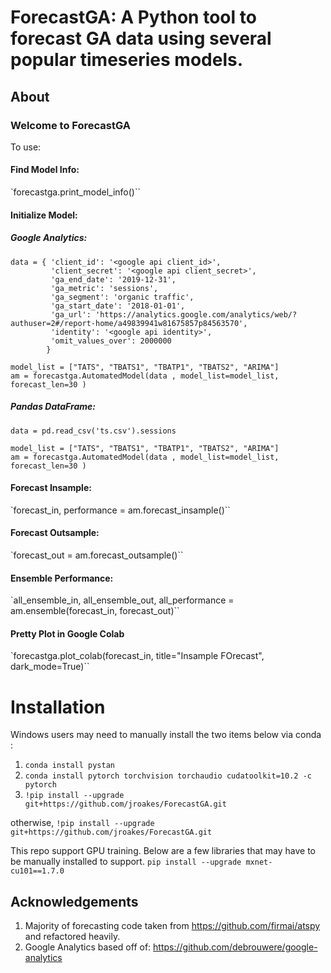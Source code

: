 # ForecastGA: A Python tool to forecast GA data using several popular timeseries models.

## About

### Welcome to ForecastGA

To use:

#### Find Model Info:
`forecastga.print_model_info()``

#### Initialize Model:

##### Google Analytics:

```
data = { 'client_id': '<google api client_id>',
         'client_secret': '<google api client_secret>',
         'ga_end_date': '2019-12-31',
         'ga_metric': 'sessions',
         'ga_segment': 'organic traffic',
         'ga_start_date': '2018-01-01',
         'ga_url': 'https://analytics.google.com/analytics/web/?authuser=2#/report-home/a49839941w81675857p84563570',
         'identity': '<google api identity>',
         'omit_values_over': 2000000
        }

model_list = ["TATS", "TBATS1", "TBATP1", "TBATS2", "ARIMA"]
am = forecastga.AutomatedModel(data , model_list=model_list, forecast_len=30 )
```


##### Pandas DataFrame:

```
data = pd.read_csv('ts.csv').sessions

model_list = ["TATS", "TBATS1", "TBATP1", "TBATS2", "ARIMA"]
am = forecastga.AutomatedModel(data , model_list=model_list, forecast_len=30 )
```


#### Forecast Insample:
`forecast_in, performance = am.forecast_insample()``

#### Forecast Outsample:
`forecast_out = am.forecast_outsample()``

#### Ensemble Performance:
`all_ensemble_in, all_ensemble_out, all_performance = am.ensemble(forecast_in, forecast_out)``

#### Pretty Plot in Google Colab
`forecastga.plot_colab(forecast_in, title="Insample FOrecast", dark_mode=True)``


# Installation
Windows users may need to manually install the two items below via conda :
1. `conda install pystan`
1. `conda install pytorch torchvision torchaudio cudatoolkit=10.2 -c pytorch`
1. `!pip install --upgrade git+https://github.com/jroakes/ForecastGA.git`

otherwise,
`!pip install --upgrade git+https://github.com/jroakes/ForecastGA.git`

This repo support GPU training. Below are a few libraries that may have to be manually installed to support.
`pip install --upgrade mxnet-cu101==1.7.0`


## Acknowledgements

1. Majority of forecasting code taken from https://github.com/firmai/atspy and refactored heavily.
1. Google Analytics based off of: https://github.com/debrouwere/google-analytics

